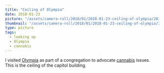 ```yaml
---
title: "Ceiling of Olympia"
date: 2018-01-23
picture: "/assets/camera-roll/2018/01/2018-01-23-ceiling-of-olympia/20180123_185509866_iOS.jpg"
thumbnail: "/assets/camera-roll/2018/01/2018-01-23-ceiling-of-olympia/20180123_185509866_iOS-thumbnail.jpg"
type: picture
tags:
  - looking up
  - Olympia
  - cannabis
---
```

I visited [Olympia](/olympia/) as part of a congregation to advocate [cannabis](/cannabis/) issues. This is the ceiling of the capitol building.